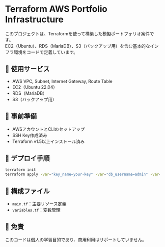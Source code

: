 
# Terraform AWS Portfolio Infrastructure

このプロジェクトは、Terraformを使って構築した模擬ポートフォリオ案件です。  
EC2（Ubuntu）、RDS（MariaDB）、S3（バックアップ用）を含む基本的なインフラ環境をコードで定義しています。

## 🔧 使用サービス
- AWS VPC, Subnet, Internet Gateway, Route Table
- EC2（Ubuntu 22.04）
- RDS（MariaDB）
- S3（バックアップ用）

## 🔑 事前準備
- AWSアカウントとCLIのセットアップ
- SSH Key作成済み
- Terraform v1.5以上インストール済み

## 🚀 デプロイ手順
```sh
terraform init
terraform apply -var="key_name=your-key" -var="db_username=admin" -var="db_password=yourpass"
```

## 📂 構成ファイル
- `main.tf`：主要リソース定義
- `variables.tf`：変数管理

## 📜 免責
このコードは個人の学習目的であり、商用利用はサポートしていません。
